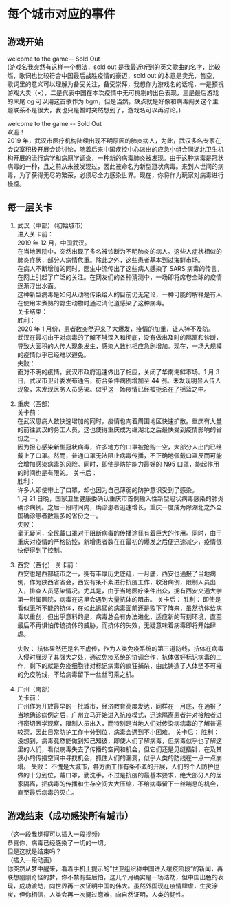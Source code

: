 # 每个城市对应的事件

## 游戏开始

welcome to the game-- Sold Out  
(游戏名我突然有这样一个想法，sold out 是我最近听到的英文歌曲的名字，比较燃，歌词也比较符合中国最后战胜疫情的豪迈，sold out 的本意是卖光，售空，歌词里的意义可以理解为备受关注，备受崇拜，我想作为游戏名的话呢，一是预祝游戏大卖（×），二是代表中国在本次疫情中无可挑剔的出色表现，三是最后游戏的末尾 cg 可以用这首歌作为 bgm，但是当然，缺点就是好像和病毒闯关这个主题联系不是很大，我也只是暂时突然想到了，游戏名可以再讨论。)

welcome to the game -- Sold Out  
欢迎！  
2019 年，武汉市医疗机构陆续出现不明原因的肺炎病人，为此，武汉多名专家在会议室积极开展会诊讨论，随着后来中国疾控中心派出的应急小组会同湖北卫生机构开展的流行病学和病原学调查，一种新的病毒肺炎被发现。由于这种病毒是冠状病毒的一种，且之前从未被发现过，因此被命名为新型冠状病毒。来到人世间的病毒，为了获得无尽的繁荣，必须尽全力感染世界。现在，你将作为玩家对病毒进行操控。

## 每一层关卡

1. 武汉（中部）（初始城市）  
   进入关卡前：  
    2019 年 12 月，中国武汉。  
    在当地医院中，突然出现了多名被诊断为不明肺炎的病人。这些人症状相似的肺炎症状，部分人病情危重。除此之外，这些患者基本到过海鲜市场。  
    在病人不断增加的同时，医生中流传出了这些病人感染了 SARS 病毒的传言，在网上引起了广泛的关注。在网友们的各种猜测中，一场即将席卷全球的疫情逐渐浮出水面。  
    这种新型病毒是如何从动物传染给人的目前仍无定论，一种可能的解释是有人在使用未煮熟的野生动物时通过消化道感染了这种病毒。  
   关卡结束：  
    胜利：  
    2020 年 1 月份，患者数突然迎来了大爆发，疫情的加重，让人猝不及防。  
    武汉在最初由于对病毒的了解不够深入和彻底，没有做出及时的隔离和诊断，导致大面积的人传人现象发生，感染人数也相应急剧增加。现在，一场大规模的疫情似乎已经难以避免。  
   失败：  
    面对不明的疫情，武汉市政府迅速做出了相应，关闭了华南海鲜市场。1 月 3 日，武汉市卫计委发布通告，符合条件病例增加至 44 例。未发现明显人传人现象，未发现医务人员感染。似乎这一场疫情已经被扼杀在了摇篮之中。

2. 重庆（西部）  
   关卡前：  
    在武汉患病人数快速增加的同时，疫情也向着周围地区快速扩散。重庆有大量的前往武汉的务工人员，这也使得重庆成为继湖北之后最快受到疫情影响的省份之一。  
    因为担心感染新型冠状病毒，许多地方的口罩被抢购一空，大部分人出门已经戴上了口罩。然而，普通口罩无法阻止病毒传播，不正确地佩戴口罩反而可能会增加感染病毒的风险。同时，即使是防护能力最好的 N95 口罩，能起作用的时间也是有限的。
   关卡后：  
    胜利：  
    许多人即使带上了口罩，却也因为自己薄弱的防护意识受到了感染。  
    1 月 21 日晚，国家卫生健康委确认重庆市首例输入性新型冠状病毒感染的肺炎确诊病例。之后一段时间内，确诊患者迅速增长，重庆一度成为除湖北之外全国确诊患者数最多的省份之一。  
    失败：  
   毫无疑问，全民戴口罩对于阻断病毒的传播途径有着巨大的作用。同时，由于重庆对疫情的严格防控，新增患者数在在最初的爆发之后便迅速减少，疫情很快便得到了控制。

3. 西安（西北）
   关卡前：  
    西安也是西部城市之一，拥有丰厚历史底蕴，一月底，西安也通报了当地病例，作为陕西省省会，西安有条不紊进行抗疫工作，收治病例，限制人员出入，排查人员感染情况。尤其是，由于当地医疗条件出众，拥有西安交通大学第一附属医院，病毒在这里会遇到大量抗体的阻击。
   关卡后：
   胜利：
   即使是看似无所不能的抗体，在如此迅猛的病毒面前还是败下了阵来，虽然抗体给病毒以重创，但出乎意料的是，病毒总会有办法进化，适应新的苛刻环境，直至最后不再惧怕传统抗体的威胁，而抗体的失效，无疑意味着病毒即将开始肆虐。

    失败：
    抗体果然还是名不虚传，作为人类免疫系统的第三道防线，抗体在病毒入侵时展现了其强大之处，通过免疫系统的协调合作，抗体做好标记病毒的工作，剩下的就是免疫细胞针对标记病毒的疯狂捕杀，由此铸造了人体坚不可摧的免疫防线，不给病毒留下一丝丝可乘之机。

4. 广州（南部）  
   关卡前：  
    广州作为开放最早的一批城市，经济教育高度发达，同样在一月底，在通报了当地确诊病例之后，广州立马开始进入抗疫模式，迅速隔离患者并对接触者进行密切医学观察，限制人员出入，而特别是当地人们对传染病病毒的了解普遍较深，因此日常防护工作十分到位，病毒会遇到不小困难。
   关卡后：
   胜利：
   没想到，病毒竟然能做到知己知彼，即使人们了解病毒，但病毒似乎也了解这里的人们，看似病毒失去了传播的空间和机会，但它们还是见缝插针，在及其狭小的传播空间中寻找机会，抓住人们的漏洞，似乎人类的防线在一点一点崩塌。
   失败：
   不愧是大城市，各方面工作有条不紊的开展，人们的个人防护也做的十分到位，戴口罩，勤洗手，不过是抗疫的最基本要求，绝大部分人的居家隔离，把病毒的传播和生存空间大大压缩，不给病毒留下一丝喘息的机会，直至最后病毒的灭亡。

## 游戏结束（成功感染所有城市）

（这一段我觉得可以插入一段视频）  
恭喜你，病毒已经感染了一切的一切。  
但是这就是结束吗？  
（插入一段动画）  
你突然从梦中醒来，看着手机上提示的”世卫组织称中国进入缓疫阶段“的新闻，再联想刚刚奇怪的梦，你不禁有些后怕，这几个月确实是一场浩劫，但中国出色的表现，成功渡劫，向世界再一次证明中国的伟大。虽然外国现在疫情肆虐，生灵涂炭，但你相信，人类会再一次挺过磨难，向自然证明，人类的韧性。
